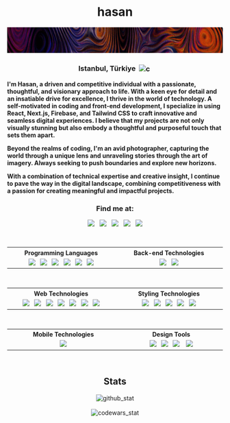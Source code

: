 <!-- <h1 align="center">Hello there, Hasan here</h1>-->
<h1 align="center">hasan</h1>
<p align="center">
<picture>
 <img src="https://github.com/bitterkofte/bitterkofte/blob/main/cropped2-wave2.gif" height="60" />
</picture>
</p>

<h3 align="center">
 Istanbul, Türkiye 
 <img align="center" src="https://em-content.zobj.net/thumbs/120/google/350/flag-turkey_1f1f9-1f1f7.png" alt="c" width="20" height="20"/>
󠁩󠁮󠁴󠁲󠁿</h3>

<p align="justify" weight="bold">
 <strong>
  <p>
   I'm Hasan, a driven and competitive individual with a passionate, thoughtful, and visionary approach to life. With a keen eye for detail and an insatiable drive for excellence, I thrive in the world of technology. A self-motivated in coding and front-end development, I specialize in using React, Next.js, Firebase, and Tailwind CSS to craft innovative and seamless digital experiences. I believe that my projects are not only visually stunning but also embody a thoughtful and purposeful touch that sets them apart.
  </p>
  <p>
   Beyond the realms of coding, I'm an avid photographer, capturing the world through a unique lens and unraveling stories through the art of imagery. Always seeking to push boundaries and explore new horizons.
  </p>
  <p>
   With a combination of technical expertise and creative insight, I continue to pave the way in the digital landscape, combining competitiveness with a passion for creating meaningful and impactful projects.
  </p>

 </strong>
</p>

<div align="center">
<h3>Find me at:</h3>
<a href="mailto:hasantalhahtc@gmail.com"><picture><img src="https://github.com/bitterkofte/bitterkofte/assets/35665454/b9fe6a18-3cf1-4b41-9a5b-f08656375e25" width="40" /></picture></a>
 
<a href="https://linkedin.com/in/hasantalhacelik"><img src="https://skillicons.dev/icons?i=linkedin" width="40" /></a>
 
<a href="https://stackoverflow.com/users/21045770"><img src="https://skillicons.dev/icons?i=stackoverflow" width="40" /></a>
 
<a href="https://www.codewars.com/users/bitterkofte"><picture title="Code Wars"><img src="https://github.com/bitterkofte/bitterkofte/assets/35665454/a56d7b7e-af40-4c8a-9b90-6d2452ad1dfc" width="40"/></picture></a>
 
<a href="https://leetcode.com/bitterkofte/"><picture title="LeetCode"><img src="https://github.com/bitterkofte/bitterkofte/assets/35665454/fa042ea4-ae27-4cf6-b75f-b87e159404e8" width="40"/></picture></a>
</div>

<!-- 
<h3 align="left">Programming Languages:</h3>
<picture title="JavaScript">
 <img src="https://skillicons.dev/icons?i=js" width="40" />
</picture>
 
<picture title="TypeScript">
 <img src="https://skillicons.dev/icons?i=ts" width="40" />
</picture>
 
<picture title="C">
 <img src="https://skillicons.dev/icons?i=c" width="40" />
</picture>
 
<picture title="Python">
 <img src="https://skillicons.dev/icons?i=python" width="40" />
</picture>
 
<picture title="C++">
 <img src="https://skillicons.dev/icons?i=cpp" width="40" />
</picture>
 
<picture title="Matlab">
 <img src="https://skillicons.dev/icons?i=matlab" width="40" />
</picture>

<br>

<h3 align="left">Web Technologies:</h3>
<picture title="React">
 <img src="https://skillicons.dev/icons?i=react" width="40" />
</picture>
 
<picture title="Nextjs">
 <img src="https://skillicons.dev/icons?i=nextjs" width="40" />
</picture>
 
<picture title="Redux">
 <img src="https://skillicons.dev/icons?i=redux" width="40" />
</picture>
 
<picture title="Firebase">
 <img src="https://skillicons.dev/icons?i=firebase" width="40" />
</picture>

<picture title="Vue">
 <img src="https://skillicons.dev/icons?i=vue" width="40" />
</picture>
 
<picture title="HTML">
 <img src="https://skillicons.dev/icons?i=html" width="40" />
</picture>
 
<picture title="GIT">
 <img src="https://skillicons.dev/icons?i=git" width="40" />
</picture>

<br>

<h3 align="left">Styling Technologies:</h3>
<picture title="CSS">
 <img src="https://skillicons.dev/icons?i=css" width="40" />
</picture>
 
<picture title="Bootstrap">
 <img src="https://skillicons.dev/icons?i=bootstrap" width="40" />
</picture>
 
<picture title="SASS">
 <img src="https://skillicons.dev/icons?i=sass" width="40" />
</picture>
 
<picture title="Tailwind CSS">
 <img src="https://skillicons.dev/icons?i=tailwindcss" width="40" />
</picture>
 
<picture title="Styled Components">
 <img src="https://skillicons.dev/icons?i=styledcomponents" width="40" />
</picture>

<br>

<h3 align="left">Back-end Technologies:</h3>
<picture title="MongoDB">
 <img src="https://skillicons.dev/icons?i=mongodb" width="40" />
</picture>
 
<picture title="MySQL">
 <img src="https://skillicons.dev/icons?i=mysql" width="40" />
</picture>

<br>

<h3 align="left">Mobile Technologies:</h3>
<picture title="React Native">
 <img src="https://skillicons.dev/icons?i=react" width="40" />
</picture>

<br>

<h3 align="left">Design Tools:</h3>
<picture title="Adobe Illustrator">
 <img src="https://skillicons.dev/icons?i=ai" width="40" />
</picture>
 
<picture title="Figma">
 <img src="https://skillicons.dev/icons?i=figma" width="40" />
</picture>
 
<picture title="Adobe XD">
 <img src="https://skillicons.dev/icons?i=xd" width="40" />
</picture>
  
<picture title="Adobe Photoshop">
 <img src="https://skillicons.dev/icons?i=ps" width="40" />
</picture>
-->
 
<!-- -----------------------------------TABLE----------------------------------- -->
<table align="center">
  <tr>
    <th width="400px">Programming Languages</th>
    <th width="400px">Back-end Technologies</th>
  </tr>
  <tr>
    <td align="center">
     <picture title="JavaScript">
      <img src="https://skillicons.dev/icons?i=js" width="40" />
     </picture>
      
     <picture title="TypeScript">
      <img src="https://skillicons.dev/icons?i=ts" width="40" />
     </picture>
      
     <picture title="C">
      <img src="https://skillicons.dev/icons?i=c" width="40" />
     </picture>
      
     <picture title="Python">
      <img src="https://skillicons.dev/icons?i=python" width="40" />
     </picture>
      
     <picture title="C++">
      <img src="https://skillicons.dev/icons?i=cpp" width="40" />
     </picture>
      
     <picture title="Matlab">
      <img src="https://skillicons.dev/icons?i=matlab" width="40" />
     </picture>
    </td>
    <td align="center">
     <picture title="MongoDB">
      <img src="https://skillicons.dev/icons?i=mongodb" width="40" />
     </picture>
      
     <picture title="MySQL">
      <img src="https://skillicons.dev/icons?i=mysql" width="40" />
     </picture>
    </td>
  </tr>
</table>
 
<table align="center">
  <tr>
    <th width="400px">Web Technologies</th>
    <th width="400px">Styling Technologies</th>
  </tr>
  <tr>
    <td align="center">
     <picture title="React">
      <img src="https://skillicons.dev/icons?i=react" width="40" />
     </picture>
      
     <picture title="Nextjs">
      <img src="https://skillicons.dev/icons?i=nextjs" width="40" />
     </picture>
      
     <picture title="Redux">
      <img src="https://skillicons.dev/icons?i=redux" width="40" />
     </picture>
      
     <picture title="Firebase">
      <img src="https://skillicons.dev/icons?i=firebase" width="40" />
     </picture>
      
     <picture title="Vue">
      <img src="https://skillicons.dev/icons?i=vue" width="40" />
     </picture>
      
     <picture title="HTML">
      <img src="https://skillicons.dev/icons?i=html" width="40" />
     </picture>
      
     <picture title="GIT">
      <img src="https://skillicons.dev/icons?i=git" width="40" />
     </picture>
    </td>
    <td align="center">
     <picture title="CSS">
      <img src="https://skillicons.dev/icons?i=css" width="40" />
     </picture>
      
     <picture title="Bootstrap">
      <img src="https://skillicons.dev/icons?i=bootstrap" width="40" />
     </picture>
      
     <picture title="SASS">
      <img src="https://skillicons.dev/icons?i=sass" width="40" />
     </picture>
      
     <picture title="Tailwind CSS">
      <img src="https://skillicons.dev/icons?i=tailwindcss" width="40" />
     </picture>
      
     <picture title="Styled Components">
      <img src="https://skillicons.dev/icons?i=styledcomponents" width="40" />
     </picture>
    </td>
  </tr>
</table>
 
<table align="center">
  <tr>
    <th width="400px">Mobile Technologies</th>
    <th width="400px">Design Tools</th>
  </tr>
  <tr>
    <td align="center">
     <picture title="React Native">
      <img src="https://skillicons.dev/icons?i=react" width="40" />
     </picture>
    </td>
    <td align="center">
     <picture title="Adobe Illustrator">
      <img src="https://skillicons.dev/icons?i=ai" width="40" />
     </picture>
      
     <picture title="Figma">
      <img src="https://skillicons.dev/icons?i=figma" width="40" />
     </picture>
      
     <picture title="Adobe XD">
      <img src="https://skillicons.dev/icons?i=xd" width="40" />
     </picture>
       
     <picture title="Adobe Photoshop">
      <img src="https://skillicons.dev/icons?i=ps" width="40" />
     </picture>
    </td>
  </tr>
</table>
 
<h2 align="center">Stats</h2>
<div align="center" width="full">
  <img src="https://github-readme-stats.vercel.app/api/top-langs/?username=bitterkofte&layout=donut&theme=transparent&border_color=7211f6&disable_animations" alt="github_stat" disable_animations/>
</div>

<br>

<div align="center" width="full">
  <img src="https://www.codewars.com/users/bitterkofte/badges/large" alt="codewars_stat" />
</div>

